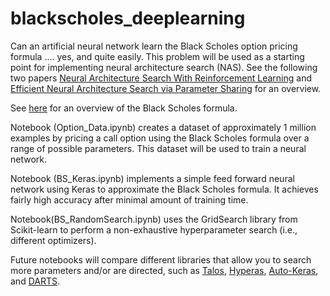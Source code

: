 # blackscholes_deeplearning
Can an artificial neural network learn the Black Scholes option pricing formula .... yes, and quite easily.
This problem will be used as a starting point for implementing neural architecture search (NAS). See the following two papers [Neural Architecture Search With Reinforcement Learning](https://arxiv.org/pdf/1611.01578.pdf) and [Efficient Neural Architecture Search via Parameter Sharing](https://arxiv.org/pdf/1802.03268.pdf) for an overview.

See [here](https://www.youtube.com/watch?v=pr-u4LCFYEY) for an overview of the Black Scholes formula. 

Notebook (Option_Data.ipynb) creates a dataset of approximately 1 million examples by pricing a call option using the Black Scholes formula over a range of possible parameters. This dataset will be used to train a neural network.

Notebook (BS_Keras.ipynb) implements a simple feed forward neural network using Keras to approximate the Black Scholes formula. It achieves fairly high accuracy after minimal amount of training time.

Notebook(BS_RandomSearch.ipynb) uses the GridSearch library from Scikit-learn to perform a non-exhaustive hyperparameter search (i.e., different optimizers).

Future notebooks will compare different libraries that allow you to search more parameters and/or are directed, such as [Talos](https://github.com/autonomio/talos), [Hyperas](https://github.com/maxpumperla/hyperas), [Auto-Keras](https://autokeras.com), and [DARTS](https://www.groundai.com/project/darts-differentiable-architecture-search/).
